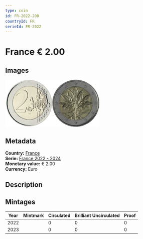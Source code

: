 ```yaml
---
type: coin
id: FR-2022-200
countryId: FR
serieId: FR-2022
---
```


# France € 2.00

## Images

<img src="../../../Images/common-2007-200.webp" height="150" alt="Front image"><img src="Images/france-2022-200.webp" height="150" alt="Back image">

## Metadata

**Country:** [France](../index.md)\
**Serie:** [France 2022 - 2024](index.md)\
**Monetary value:** € 2.00\
**Currency:** Euro

## Description


## Mintages

| Year | Mintmark | Circulated | Brilliant Uncirculated | Proof |
| ---- | -------- | ---------- | ---------------------- | ----- |
| 2022 |  | 0 | 0 | 0 |
| 2023 |  | 0 | 0 | 0 |
